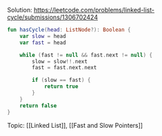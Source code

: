 Solution: https://leetcode.com/problems/linked-list-cycle/submissions/1306702424

```kotlin
fun hasCycle(head: ListNode?): Boolean {
	var slow = head
	var fast = head

	while (fast != null && fast.next != null) {
		slow = slow!!.next
		fast = fast.next.next

		if (slow == fast) {
			return true
		}
	}
	return false
}
```

Topic: [[Linked List]], [[Fast and Slow Pointers]]

